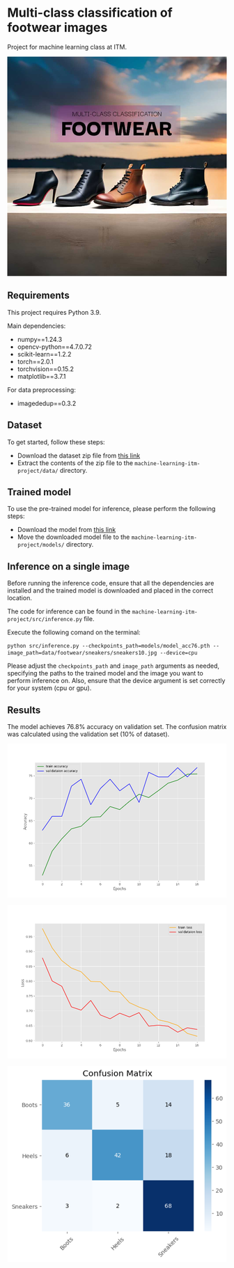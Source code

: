 # Multi-class classification of footwear images

Project for machine learning class at ITM.

![Logo](outputs/logo.jpg)

## Requirements

This project requires Python 3.9.

Main dependencies:

- numpy==1.24.3
- opencv-python==4.7.0.72
- scikit-learn==1.2.2
- torch==2.0.1
- torchvision==0.15.2
- matplotlib==3.7.1

For data preprocessing:
- imagededup==0.3.2

## Dataset

To get started, follow these steps:

- Download the dataset zip file from [this link](https://drive.google.com/file/d/1fQ1odj-YURjW1nYl2fEhMscqZV-J2Of-/view?usp=share_link)
- Extract the contents of the zip file to the `machine-learning-itm-project/data/`	 directory.

## Trained model

To use the pre-trained model for inference, please perform the following steps:

- Download the model from [this link](https://drive.google.com/file/d/1Z5OsrMzKxzogTYikp4o_pQodHUUucAvE/view?usp=share_link)
- Move the downloaded model file to the `machine-learning-itm-project/models/` directory.

## Inference on a single image

Before running the inference code, ensure that all the dependencies are installed and the trained model is downloaded and placed in the correct location.

The code for inference can be found in the `machine-learning-itm-project/src/inference.py` file.

Execute the following comand on the terminal:

	python src/inference.py --checkpoints_path=models/model_acc76.pth --image_path=data/footwear/sneakers/sneakers10.jpg --device=cpu

Please adjust the `checkpoints_path` and `image_path` arguments as needed, specifying the paths to the trained model and the image you want to perform inference on. Also, ensure that the device argument is set correctly for your system (cpu or gpu).

## Results

The model achieves 76.8% accuracy on validation set. The confusion matrix was calculated using the validation set (10% of dataset).

![Accuracy Graph](/outputs/accuracy76.png)

![Loss Graph](/outputs/loss76.png)

![Confusion Matrix](/outputs/confusionmatrix.png)

